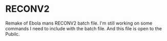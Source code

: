 # RECONV2
Remake of Ebola mans RECONV2 batch file. I'm still working on some commands I need to include with the batch file. And this file is open to the Pubilc.

